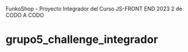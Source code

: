 FunkoShop - Proyecto Integrador del Curso JS-FRONT END 2023 2 de CODO A CODO
# grupo5_challenge_integrador
